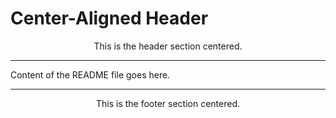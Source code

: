 # Center-Aligned Header

<div style="text-align: center;">
This is the header section centered.
</div>

---

Content of the README file goes here.

---

<div style="text-align: center;">
This is the footer section centered.
</div>